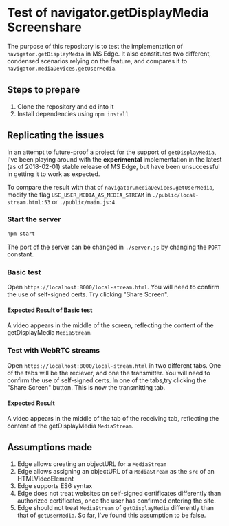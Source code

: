 # Test of navigator.getDisplayMedia Screenshare

The purpose of this repository is to test the implementation of `navigator.getDisplayMedia` in MS Edge. It also constitutes two different, condensed scenarios relying on the feature, and compares it to `navigator.mediaDevices.getUserMedia`.

## Steps to prepare

1. Clone the repository and cd into it
2. Install dependencies using `npm install`

## Replicating the issues

In an attempt to future-proof a project for the support of `getDisplayMedia`, I've been playing around with the **experimental** implementation in the latest (as of 2018-02-01) stable release of MS Edge, but have been unsuccessful in getting it to work as expected.

To compare the result with that of `navigator.mediaDevices.getUserMedia`, modify the flag `USE_USER_MEDIA_AS_MEDIA_STREAM` in `./public/local-stream.html:53` or `./public/main.js:4`.

### Start the server

```bash
npm start
```

The port of the server can be changed in `./server.js` by changing the `PORT` constant.

### Basic test

Open `https://localhost:8000/local-stream.html`. You will need to confirm the use of self-signed certs. Try clicking "Share Screen".

#### Expected Result of Basic test

A video appears in the middle of the screen, reflecting the content of the getDisplayMedia `MediaStream`.

### Test with WebRTC streams

Open `https://localhost:8000/local-stream.html` in two different tabs. One of the tabs will be the reciever, and one the transmitter. You will need to confirm the use of self-signed certs. In one of the tabs,try clicking the "Share Screen" button. This is now the transmitting tab.

#### Expected Result

A video appears in the middle of the tab of the receiving tab, reflecting the content of the getDisplayMedia `MediaStream`.

## Assumptions made

1. Edge allows creating an objectURL for a `MediaStream`
1. Edge allows assigning an objectURL of a `MediaStream` as the `src` of an HTMLVideoElement
1. Edge supports ES6 syntax
1. Edge does not treat websites on self-signed certificates differently than authorized certificates, once the user has confirmed entering the site.
1. Edge should not treat `MediaStream` of `getDisplayMedia` differently than that of `getUserMedia`. So far, I've found this assumption to be false.
